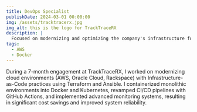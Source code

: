 ```yaml
---
title: DevOps Specialist
publishDate: 2024-03-01 00:00:00
img: /assets/tracktracerx.jpg
img_alt: this is the logo for TrackTraceRX
description: |
  Focused on modernizing and optimizing the company's infrastructure for cost efficiency, scalability, and system performance.
tags:
  - AWS
  - Docker
---
```

During a 7-month engagement at TrackTraceRX, I worked on modernizing cloud environments (AWS, Oracle Cloud, Rackspace) with Infrastructure-as-Code practices using Terraform and Ansible. I containerized monolithic environments into Docker and Kubernetes, revamped CI/CD pipelines with GitHub Actions, and implemented advanced monitoring systems, resulting in significant cost savings and improved system reliability.
